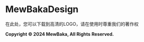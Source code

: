 # MewBakaDesign

在此处，您可以下载到高清的LOGO，请在使用时尊重我们的著作权

**Copyright © 2024 MewBaka, All Rights** **Reserved.**
